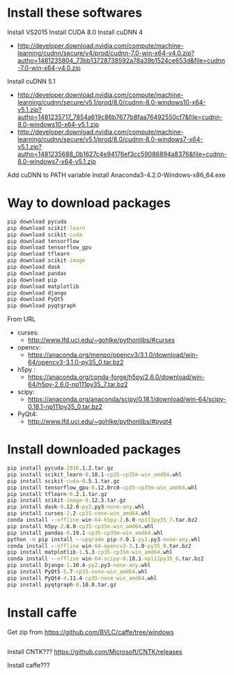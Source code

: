 # Install these softwares

Install VS2015
Install CUDA 8.0
Install cuDNN 4

+ http://developer.download.nvidia.com/compute/machine-learning/cudnn/secure/v4/prod/cudnn-7.0-win-x64-v4.0.zip?autho=1481235804_73bb13728738592a78a39b1524ce653d&file=cudnn-7.0-win-x64-v4.0.zip

Install cuDNN 5.1

+ http://developer.download.nvidia.com/compute/machine-learning/cudnn/secure/v5.1/prod/8.0/cudnn-8.0-windows10-x64-v5.1.zip?autho=1481235717_7854a619c86b7677b8faa76492550cf7&file=cudnn-8.0-windows10-x64-v5.1.zip
+ http://developer.download.nvidia.com/compute/machine-learning/cudnn/secure/v5.1/prod/8.0/cudnn-8.0-windows7-x64-v5.1.zip?autho=1481235688_0b1627c4e94176ef3cc59086894a8376&file=cudnn-8.0-windows7-x64-v5.1.zip

Add cuDNN to PATH variable
Install Anaconda3-4.2.0-Windows-x86_64.exe

# Way to download packages

```bat
pip download pycuda
pip download scikit-learn
pip download scikit-cuda
pip download tensorflow
pip download tensorflow_gpu
pip download tflearn
pip download scikit-image
pip download dask
pip download pandas
pip download pip
pip download matplotlib
pip download django
pip download PyQt5
pip download pyqtgraph
```

From URL

+ curses: 
  + http://www.lfd.uci.edu/~gohlke/pythonlibs/#curses
+ opencv: 
  + https://anaconda.org/menpo/opencv3/3.1.0/download/win-64/opencv3-3.1.0-py35_0.tar.bz2
+ h5py  : 
  + https://anaconda.org/conda-forge/h5py/2.6.0/download/win-64/h5py-2.6.0-np111py35_7.tar.bz2
+ scipy:
  + https://anaconda.org/anaconda/scipy/0.18.1/download/win-64/scipy-0.18.1-np111py35_0.tar.bz2
+ PyQt4:
  + http://www.lfd.uci.edu/~gohlke/pythonlibs/#pyqt4
  
  
# Install downloaded packages

```bat
pip install pycuda-2016.1.2.tar.gz
pip install scikit_learn-0.18.1-cp35-cp35m-win_amd64.whl
pip install scikit-cuda-0.5.1.tar.gz
pip install tensorflow_gpu-0.12.0rc0-cp35-cp35m-win_amd64.whl
pip install tflearn-0.2.1.tar.gz
pip install scikit-image-0.12.3.tar.gz
pip install dask-0.12.0-py2.py3-none-any.whl
pip install curses-2.2-cp35-none-win_amd64.whl
conda install --offline win-64-h5py-2.6.0-np111py35_7.tar.bz2
pip install h5py-2.6.0-cp35-cp35m-win_amd64.whl
pip install pandas-0.19.1-cp35-cp35m-win_amd64.whl
python -m pip install --upgrade pip-9.0.1-py2.py3-none-any.whl
conda install --offline win-64-opencv3-3.1.0-py35_0.tar.bz2
pip install matplotlib-1.5.3-cp35-cp35m-win_amd64.whl
conda install --offline win-64-scipy-0.18.1-np111py35_0.tar.bz2
pip install Django-1.10.4-py2.py3-none-any.whl
pip install PyQt5-5.7-cp35-none-win_amd64.whl
pip install PyQt4-4.11.4-cp35-none-win_amd64.whl
pip install pyqtgraph-0.10.0.tar.gz
```

# Install caffe 

Get zip from https://github.com/BVLC/caffe/tree/windows


```bat


```


Install CNTK???  https://github.com/Microsoft/CNTK/releases

Install caffe??? 



